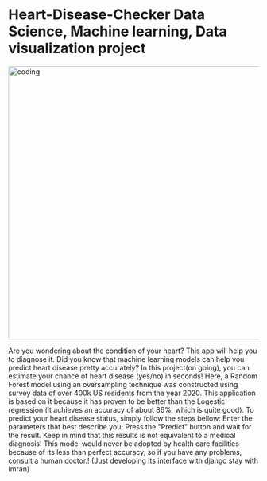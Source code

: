 

<h1> Heart-Disease-Checker
Data Science, Machine learning, Data visualization project</h1>
<img align="center" alt="coding" width=550" src="https://github.com/emumia/Heart-Disease-Checker/blob/main/Check%20your%20hearth5.gif">
                                                                                                                                      <p>Are you wondering about the condition of your heart? This app will help you to diagnose it.
Did you know that machine learning models can help you predict heart disease pretty accurately? In this project(on going), you can estimate your chance of heart disease (yes/no) in seconds!
Here, a Random Forest model using an oversampling technique was constructed using survey data of over 400k US residents from the year 2020. This application is based on it because it has proven to be better than the Logestic regression (it achieves an accuracy of about 86%, which is quite good).
To predict your heart disease status, simply follow the steps bellow:
Enter the parameters that best describe you;
Press the "Predict" button and wait for the result.
Keep in mind that this results is not equivalent to a medical diagnosis! This model would never be adopted by health care facilities because of its less than perfect accuracy, so if you have any problems, consult a human doctor.! (Just developing its interface with django stay with Imran)</p>                                                                                                                                     




